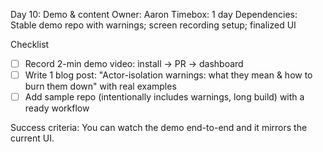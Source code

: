 
Day 10: Demo & content
Owner: Aaron
Timebox: 1 day
Dependencies: Stable demo repo with warnings; screen recording setup; finalized UI

Checklist
- [ ] Record 2-min demo video: install → PR → dashboard
- [ ] Write 1 blog post: "Actor-isolation warnings: what they mean & how to burn them down" with real examples
- [ ] Add sample repo (intentionally includes warnings, long build) with a ready workflow

Success criteria: You can watch the demo end-to-end and it mirrors the current UI.
